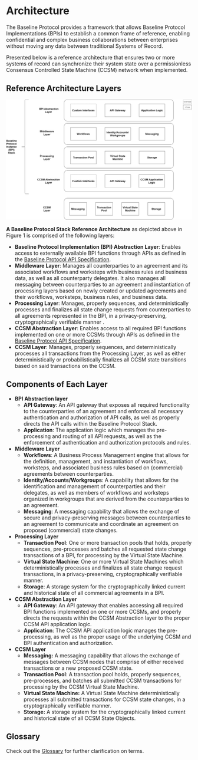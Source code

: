 # Architecture

The Baseline Protocol provides a framework that allows Baseline Protocol Implementations (BPIs) to establish a common frame of reference, enabling confidential and complex business collaborations between enterprises without moving any data between traditional Systems of Record.

Presented below is a reference architecture that ensures two or more systems of record can synchronize their system state over a permissionless Consensus Controlled State Machine (CCSM) network when implemented.

## Reference Architecture Layers

![Figure 1: Detailed Baseline Reference Architecture Layers and Components](../.gitbook/assets/High-Level-Baseline-Architecture.png)

**A Baseline Protocol Stack Reference Architecture** as depicted above in Figure 1 is comprised of the following layers:

* **Baseline Protocol Implementation (BPI) Abstraction Layer**: Enables access to externally available BPI functions through APIs as defined in the [Baseline Protocol API Specification](https://github.com/eea-oasis/baseline-standard/tree/main/api).
* **Middleware Layer**: Manages all counterparties to an agreement and its associated workflows and worksteps with business rules and business data, as well as all counterparty delegates. It also manages all messaging between counterparties to an agreement and instantiation of processing layers based on newly created or updated agreements and their workflows, worksteps, business rules, and business data.
* **Processing Layer**: Manages, properly sequences, and deterministically processes and finalizes all state change requests from counterparties to all agreements represented in the BPI, in a privacy-preserving, cryptographically verifiable manner .
* **CCSM Abstraction Layer**: Enables access to all required BPI functions implemented on one or more CCSMs through APIs as defined in the [Baseline Protocol API Specification](https://github.com/eea-oasis/baseline-standard/tree/main/api).
* **CCSM Layer**: Manages, properly sequences, and deterministically processes all transactions from the Processing Layer, as well as either deterministically or probabilistically finalizes all CCSM state transitions based on said transactions on the CCSM.

## Components of Each Layer

* **BPI Abstraction layer**
  * **API Gateway**: An API gateway that exposes all required functionality to the counterparties of an agreement and enforces all necessary authentication and authorization of API calls, as well as properly directs the API calls within the Baseline Protocol Stack.
  * **Application**: The application logic which manages the pre-processing and routing of all API requests, as well as the enforcement of authentication and authorization protocols and rules.
* **Middleware Layer**
  * **Workflows**: A Business Process Management engine that allows for the definition, management, and instantiation of workflows, worksteps, and associated business rules based on (commercial) agreements between counterparties.
  * **Identity/Accounts/Workgroups**: A capability that allows for the identification and management of counterparties and their delegates, as well as members of workflows and worksteps organized in workgroups that are derived from the counterparties to an agreement.
  * **Messaging**: A messaging capability that allows the exchange of secure and privacy-preserving messages between counterparties to an agreement to communicate and coordinate an agreement on proposed (commercial) state changes.
* **Processing Layer**
  * **Transaction Pool**: One or more transaction pools that holds, properly sequences, pre-processes and batches all requested state change transactions of a BPI, for processing by the Virtual State Machine.
  * **Virtual State Machine**: One or more Virtual State Machines which deterministically processes and finalizes all state change request transactions, in a privacy-preserving, cryptographically verifiable manner.
  * **Storage**: A storage system for the cryptographically linked current and historical state of all commercial agreements in a BPI.
* **CCSM Abstraction Layer**
  * **API Gateway**: An API gateway that enables accessing all required BPI functions implemented on one or more CCSMs, and properly directs the requests within the CCSM Abstraction layer to the proper CCSM API application logic.
  * **Application**: The CCSM API application logic manages the pre-processing, as well as the proper usage of the underlying CCSM and BPI authentication and authorization.
* **CCSM Layer**&#x20;
  * **Messaging:** A messaging capability that allows the exchange of messages between CCSM nodes that comprise of either received transactions or a new proposed CCSM state.
  * **Transaction Pool**: A transaction pool holds, properly sequences, pre-processes, and batches all submitted CCSM transactions for processing by the CCSM Virtual State Machine.
  * **Virtual State Machine:** A Virtual State Machine deterministically processes all submitted transactions for CCSM state changes, in a cryptographically verifiable manner.&#x20;
  * **Storage:** A storage system for the cryptographically linked current and historical state of all CCSM State Objects.

## Glossary

Check out the [Glossary](glossary.md) for further clarification on terms.
